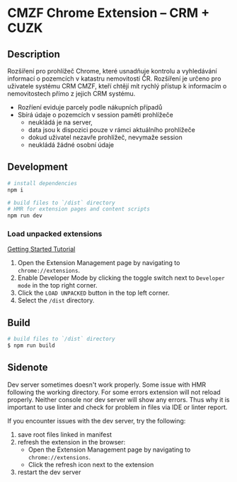 # CMZF Chrome Extension – CRM + CUZK

## Description
Rozšíření pro prohlížeč Chrome, které usnadňuje kontrolu a vyhledávání informací o pozemcích v katastru nemovitostí ČR. Rozšíření je určeno pro uživatele systému CRM CMZF, kteří chtějí mít rychlý přístup k informacím o nemovitostech přímo z jejich CRM systému.
- Rozříení eviduje parcely podle nákupních případů
- Sbírá údaje o pozemcích v session paměti prohlížeče
    - neukládá je na server,
    - data jsou k dispozici pouze v rámci aktuálního prohlížeče
    - dokud uživatel nezavře prohlížeč, nevymaže session
    - neukládá žádné osobní údaje

## Development

```bash
# install dependencies
npm i

# build files to `/dist` directory
# HMR for extension pages and content scripts
npm run dev
```

### Load unpacked extensions

[Getting Started Tutorial](https://developer.chrome.com/docs/extensions/get-started/tutorial/hello-world#load-unpacked)

1. Open the Extension Management page by navigating to `chrome://extensions`.
2. Enable Developer Mode by clicking the toggle switch next to `Developer mode` in the top right corner.
3. Click the `LOAD UNPACKED` button in the top left corner.
4. Select the `/dist` directory.

## Build

```bash
# build files to `/dist` directory
$ npm run build
```

## Sidenote

Dev server sometimes doesn't work properly. Some issue with HMR following the working directory. For some errors extension will not reload properly. Neither console nor dev server will show any errors. Thus why it is important to use linter and check for problem in files via IDE or linter report.

If you encounter issues with the dev server, try the following:
1. save root files linked in manifest
2. refresh the extension in the browser:
   - Open the Extension Management page by navigating to `chrome://extensions`.
   - Click the refresh icon next to the extension
3. restart the dev server